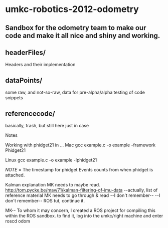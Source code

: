 umkc-robotics-2012-odometry
===========================
Sandbox for the odometry team to make our code and make it all nice and shiny and working.
--

headerFiles/
-------------
Headers and their implementation


dataPoints/
-------------
some raw, and not-so-raw, data for pre-alpha/alpha testing of code snippets

referencecode/
-------------
basically, trash, but still here just in case



Notes

Working with phidget21 in ...
Mac
gcc example.c -o example -framework Phidget21 

Linux
gcc example.c -o example -lphidget21

*NOTE* = The timestamp for phidget Events counts from when phidget is attached. 



Kalman explanation MK needs to maybe read. http://tom.pycke.be/mav/71/kalman-filtering-of-imu-data
--actually, list of reference material MK needs to go through & read
--I don't remember--
--I don't remember--
ROS tut, continue it.



MK-- To whom it may concern, I created a ROS project for compiling this within the ROS sandbox. to find it, log into the umkc/right machine and enter roscd odom

